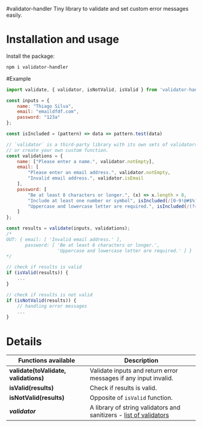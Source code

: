 #validator-handler
Tiny library to validate and set custom error messages easily.

# Installation and usage

Install the package:

```bash
npm i validator-handler
```

#Example

```javascript
import validate, { validator, isNotValid, isValid } from 'validator-handler';

const inputs = {
    name: "Thiago Silva",
    email: "emaildfdf.com",
    password: "123a"
};

const isIncluded = (pattern) => data => pattern.test(data)

// `validator` is a third-party library with its own sets of validators that you can use;
// or create your own custom function.
const validations = {
    name: ["Please enter a name.", validator.notEmpty],
    email: [
        "Please enter an email address.", validator.notEmpty,
        "Invalid email address.", validator.isEmail
    ],
    password: [
        "Be at least 8 characters or longer.", (x) => x.length > 8,
        "Include at least one number or symbol", isIncluded(/[0-9!@#$%¨&*_()+.]/),
        "Uppercase and lowercase letter are required.", isIncluded(/(?=[A-Z])(?=[a-z])/)
    ]
};

const results = validate(inputs, validations);
/*
OUT: { email: [ 'Invalid email address.' ],
       password: [ 'Be at least 8 characters or longer.',
                   'Uppercase and lowercase letter are required.' ] }
*/

// check if results is valid
if (isValid(results)) {
    ...
}

// check if results is not valid
if (isNotValid(results)) {
    // handling error messages
    ...
}
```

# Details

Functions available                     | Description
--------------------------------------- | --------------------------------------
**validate(toValidate, validations)**   | Validate inputs and return error messages if any input invalid.
**isValid(results)**                    | Check if results is valid.
**isNotValid(results)**                 | Opposite of `isValid` function.
***validator***                         | A library of string validators and sanitizers - [list of validators](https://github.com/chriso/validator.js/blob/master/README.md#validators)
